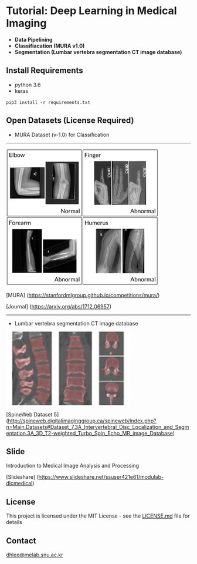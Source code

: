 # Tutorial: Deep Learning in Medical Imaging 

- **Data Pipelining**
- **Classifiacation (MURA v1.0)**
- **Segmentation (Lumbar vertebra segmentation CT image database)**


## Install Requirements

- python 3.6
- keras
```
pip3 install -r requirements.txt
```

## Open Datasets (License Required)

- MURA Dataset (v-1.0) for Classification
---
![MURA Dataset](./assets/title/MURA.png)


[MURA] (https://stanfordmlgroup.github.io/competitions/mura/)

[Journal] (https://arxiv.org/abs/1712.06957)


---
- Lumbar vertebra segmentation CT image database

![Lumbar vertebra segmentation CT image database](./assets/title/DatabaseVertebraSegmentation.jpg)


[SpineWeb Dataset 5] (http://spineweb.digitalimaginggroup.ca/spineweb/index.php?n=Main.Datasets#Dataset_7.3A_Intervertebral_Disc_Localization_and_Segmentation.3A_3D_T2-weighted_Turbo_Spin_Echo_MR_image_Database)

## Slide

Introduction to Medical Image Analysis and Processing

[Slideshare] (https://www.slideshare.net/ssuser421e61/modulab-dlcmedical)


## License

This project is licensed under the MIT License - see the [LICENSE.md](LICENSE.md) file for details

## Contact

dhlee@melab.snu.ac.kr

